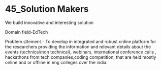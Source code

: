 # 45_Solution Makers
We build innovative and interesting solution

Domain field-EdTech

Problem sttement - To develop in integrated and robust online platform for the researchers providing the information and relevant details  about the events (technical/non technical), webinars, international conference calls , hackathons from tech companies,coding competition, that are held mostly  online and or offline 
in eng colleges over the india.
